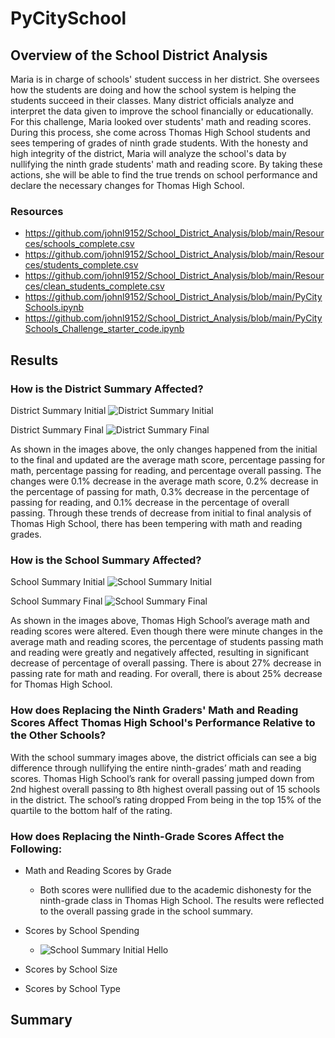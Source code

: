 # PyCitySchool

## Overview of the School District Analysis
Maria is in charge of schools' student success in her district. She oversees how the students are doing and how the school system is helping the students succeed in their classes. Many district officials analyze and interpret the data given to improve the school financially or educationally. For this challenge, Maria looked over students' math and reading scores. During this process, she come across Thomas High School students and sees tempering of grades of ninth grade students. With the honesty and high integrity of the district, Maria will analyze the school's data by nullifying the ninth grade students' math and reading score. By taking these actions, she will be able to find the true trends on school performance and declare the necessary changes for Thomas High School.

### Resources
- https://github.com/johnl9152/School_District_Analysis/blob/main/Resources/schools_complete.csv
- https://github.com/johnl9152/School_District_Analysis/blob/main/Resources/students_complete.csv
- https://github.com/johnl9152/School_District_Analysis/blob/main/Resources/clean_students_complete.csv
- https://github.com/johnl9152/School_District_Analysis/blob/main/PyCitySchools.ipynb
- https://github.com/johnl9152/School_District_Analysis/blob/main/PyCitySchools_Challenge_starter_code.ipynb

## Results

### How is the District Summary Affected?
District Summary Initial
![District Summary Initial](https://user-images.githubusercontent.com/92328984/142243821-ca3a1f82-229b-4b2c-8aa6-82905da67982.png)

District Summary Final
![District Summary Final](https://user-images.githubusercontent.com/92328984/142243879-fef19f77-cd2e-4697-995b-e1a65f9d04c6.png)

As shown in the images above, the only changes happened from the initial to the final and updated are the average math score, percentage passing for math, percentage passing for reading, and percentage overall passing. The changes were 0.1% decrease in the average math score, 0.2% decrease in the percentage of passing for math, 0.3% decrease in the percentage of passing for reading, and 0.1% decrease in the percentage of overall passing. Through these trends of decrease from initial to final analysis of Thomas High School, there has been tempering with math and reading grades.

### How is the School Summary Affected?
School Summary Initial
![School Summary Initial](https://user-images.githubusercontent.com/92328984/142334377-a58001c7-4fb0-4508-a772-0b8182dae874.png)

School Summary Final
![School Summary Final](https://user-images.githubusercontent.com/92328984/142334396-6b4e766a-3483-48d7-89bd-7ff9d78e8aa5.png)


As shown in the images above, Thomas High School’s average math and reading scores were altered. Even though there were minute changes in the average math and reading scores, the percentage of students passing math and reading were greatly and negatively affected, resulting in significant decrease of percentage of overall passing. There is about 27% decrease in passing rate for math and reading. For overall, there is about 25% decrease for Thomas High School.

### How does Replacing the Ninth Graders' Math and Reading Scores Affect Thomas High School's Performance Relative to the Other Schools?

With the school summary images above, the district officials can see a big difference through nullifying the entire ninth-grades’ math and reading scores. Thomas High School’s rank for overall passing jumped down from 2nd highest overall passing to 8th highest overall passing out of 15 schools in the district. The school’s rating dropped From being in the top 15% of the quartile to the bottom half of the rating.

### How does Replacing the Ninth-Grade Scores Affect the Following:

- Math and Reading Scores by Grade
  - Both scores were nullified due to the academic dishonesty for the ninth-grade class in Thomas High School. The results were       reflected to the overall passing grade in the school summary.
  
- Scores by School Spending
  - ![School Summary Initial](https://user-images.githubusercontent.com/92328984/142337060-19542d3f-bf68-4f91-922b-7b4bebe3c4e6.png)
  Hello

- Scores by School Size
- Scores by School Type

## Summary

